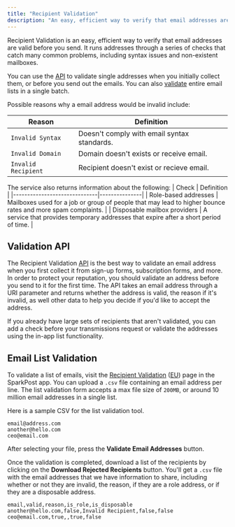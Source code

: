 ```yaml
---
title: "Recipient Validation"
description: "An easy, efficient way to verify that email addresses are valid before you send."
---
```


Recipient Validation is an easy, efficient way to verify that email addresses are valid before you send. It runs addresses through a series of checks that catch many common problems, including syntax issues and non-existent mailboxes. 

You can use the [API](#header-single-address-validation-api) to validate single addresses when you initially collect them, or before you send out the emails. You can also [validate](#header-email-list-validation) entire email lists in a single batch.

Possible reasons why a email address would be invalid include:

| Reason               | Definition |
|----------------------|---------------|
| `Invalid Syntax`       | Doesn't comply with email syntax standards. |
| `Invalid Domain`       | Domain doesn't exists or receive email.     |
| `Invalid Recipient`    | Recipient doesn't exist or recieve email.   |

The service also returns information about the following:
| Check                        | Definition  |
|------------------------------|---------------|
| Role-based addresses         | Mailboxes used for a job or group of people that may lead to higher bounce rates and more spam complaints. |
| Disposable mailbox providers | A service that provides temporary addresses that expire after a short period of time.  |


## Validation API

The Recipient Validation [API](https://developers.sparkpost.com/api/recipient-validation) is the best way to validate an email address when you first collect it from sign-up forms, subscription forms, and more. In order to protect your reputation, you should validate an address before you send to it for the first time. The API takes an email address through a URI parameter and returns whether the address is valid, the reason if it's invalid, as well other data to help you decide if you'd like to accept the address.

If you already have large sets of recipients that aren't validated, you can add a check before your transmissions request or validate the addresses using the in-app list functionality.

## Email List Validation

To validate a list of emails, visit the [Recipient Validation](https://app.sparkpost.com/recipient-validation) ([EU](https://app.eu.sparkpost.com/recipient-validation)) page in the SparkPost app. You can upload a `.csv` file containing an email address per line. The list validation form accepts a max file size of `200MB`, or around 10 million email addresses in a single list.

Here is a sample CSV for the list validation tool.

```
email@address.com
another@hello.com
ceo@email.com
```

After selecting your file, press the **Validate Email Addresses** button.

Once the validation is completed, download a list of the recipients by clicking on the **Download Rejected Recipients** button. You'll get a `.csv` file with the email addresses that we have information to share, including whether or not they are invalid, the reason, if they are a role address, or if they are a disposable address.

```
email,valid,reason,is_role,is_disposable
another@hello.com,false,Invalid Recipient,false,false
ceo@email.com,true,,true,false
```
